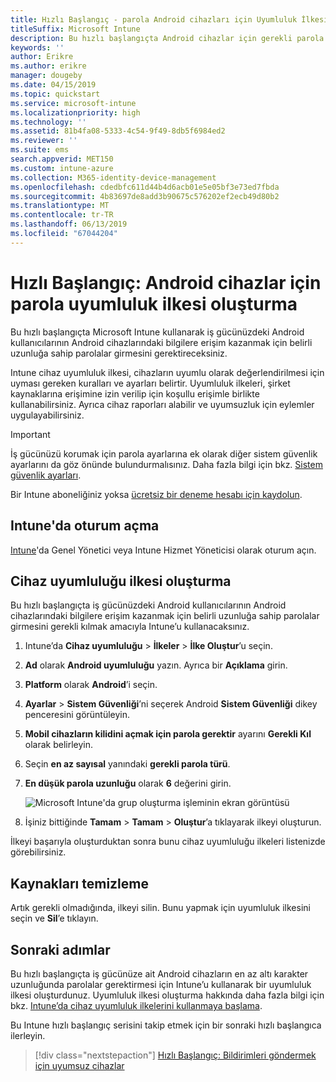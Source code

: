 ```yaml
---
title: Hızlı Başlangıç - parola Android cihazları için Uyumluluk İlkesi
titleSuffix: Microsoft Intune
description: Bu hızlı başlangıçta Android cihazlar için gerekli parola uzunluğunu ayarlamak için Microsoft Intune’u kullanacaksınız.
keywords: ''
author: Erikre
ms.author: erikre
manager: dougeby
ms.date: 04/15/2019
ms.topic: quickstart
ms.service: microsoft-intune
ms.localizationpriority: high
ms.technology: ''
ms.assetid: 81b4fa08-5333-4c54-9f49-8db5f6984ed2
ms.reviewer: ''
ms.suite: ems
search.appverid: MET150
ms.custom: intune-azure
ms.collection: M365-identity-device-management
ms.openlocfilehash: cdedbfc611d44b4d6acb01e5e05bf3e73ed7fbda
ms.sourcegitcommit: 4b83697de8add3b90675c576202ef2ecb49d80b2
ms.translationtype: MT
ms.contentlocale: tr-TR
ms.lasthandoff: 06/13/2019
ms.locfileid: "67044204"
---
```

# <a name="quickstart-create-a-password-compliance-policy-for-android-devices"></a>Hızlı Başlangıç: Android cihazlar için parola uyumluluk ilkesi oluşturma

Bu hızlı başlangıçta Microsoft Intune kullanarak iş gücünüzdeki Android kullanıcılarının Android cihazlarındaki bilgilere erişim kazanmak için belirli uzunluğa sahip parolalar girmesini gerektireceksiniz. 

Intune cihaz uyumluluk ilkesi, cihazların uyumlu olarak değerlendirilmesi için uyması gereken kuralları ve ayarları belirtir. Uyumluluk ilkeleri, şirket kaynaklarına erişimine izin verilip için koşullu erişimle birlikte kullanabilirsiniz. Ayrıca cihaz raporları alabilir ve uyumsuzluk için eylemler uygulayabilirsiniz.

> [!IMPORTANT]
> İş gücünüzü korumak için parola ayarlarına ek olarak diğer sistem güvenlik ayarlarını da göz önünde bulundurmalısınız. Daha fazla bilgi için bkz. [Sistem güvenlik ayarları](compliance-policy-create-android-for-work.md).

Bir Intune aboneliğiniz yoksa [ücretsiz bir deneme hesabı için kaydolun](free-trial-sign-up.md).

## <a name="sign-in-to-intune"></a>Intune'da oturum açma

[Intune](https://aka.ms/intuneportal)'da Genel Yönetici veya Intune Hizmet Yöneticisi olarak oturum açın. 

## <a name="create-a-device-compliance-policy"></a>Cihaz uyumluluğu ilkesi oluşturma

Bu hızlı başlangıçta iş gücünüzdeki Android kullanıcılarının Android cihazlarındaki bilgilere erişim kazanmak için belirli uzunluğa sahip parolalar girmesini gerekli kılmak amacıyla Intune’u kullanacaksınız.

1. Intune’da **Cihaz uyumluluğu** > **İlkeler** > **İlke Oluştur**’u seçin.
2. **Ad** olarak **Android uyumluluğu** yazın. Ayrıca bir **Açıklama** girin.
3. **Platform** olarak **Android**’i seçin. 
4. **Ayarlar** > **Sistem Güvenliği**’ni seçerek Android **Sistem Güvenliği** dikey penceresini görüntüleyin.
5. **Mobil cihazların kilidini açmak için parola gerektir** ayarını **Gerekli Kıl** olarak belirleyin.
6. Seçin **en az sayısal** yanındaki **gerekli parola türü**.
7. **En düşük parola uzunluğu** olarak **6** değerini girin. 

    ![Microsoft Intune'da grup oluşturma işleminin ekran görüntüsü](media/quickstart-set-password-length-android/quickstart-set-password-length-android-01.png)

7. İşiniz bittiğinde **Tamam** > **Tamam** > **Oluştur**’a tıklayarak ilkeyi oluşturun.

İlkeyi başarıyla oluşturduktan sonra bunu cihaz uyumluluğu ilkeleri listenizde görebilirsiniz. 

## <a name="clean-up-resources"></a>Kaynakları temizleme

Artık gerekli olmadığında, ilkeyi silin. Bunu yapmak için uyumluluk ilkesini seçin ve **Sil**’e tıklayın.

## <a name="next-steps"></a>Sonraki adımlar

Bu hızlı başlangıçta iş gücünüze ait Android cihazların en az altı karakter uzunluğunda parolalar gerektirmesi için Intune’u kullanarak bir uyumluluk ilkesi oluşturdunuz. Uyumluluk ilkesi oluşturma hakkında daha fazla bilgi için bkz. [Intune’da cihaz uyumluluk ilkelerini kullanmaya başlama](device-compliance-get-started.md).

Bu Intune hızlı başlangıç serisini takip etmek için bir sonraki hızlı başlangıca ilerleyin.

> [!div class="nextstepaction"]
> [Hızlı Başlangıç: Bildirimleri göndermek için uyumsuz cihazlar](quickstart-send-notification.md)
